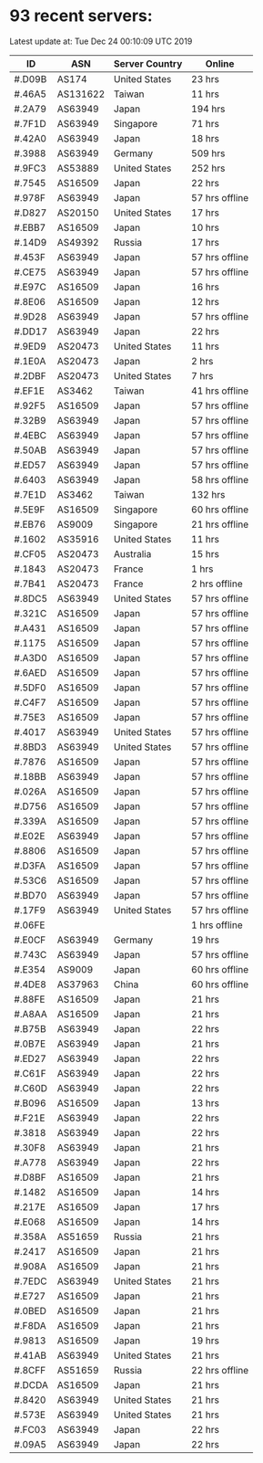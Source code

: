 # 93 recent servers:

Latest update at: Tue Dec 24 00:10:09 UTC 2019

| ID | ASN | Server Country | Online |
| -- | --- | -------------- | ------ |
| #.D09B | AS174 | United States | 23 hrs |
| #.46A5 | AS131622 | Taiwan | 11 hrs |
| #.2A79 | AS63949 | Japan | 194 hrs |
| #.7F1D | AS63949 | Singapore | 71 hrs |
| #.42A0 | AS63949 | Japan | 18 hrs |
| #.3988 | AS63949 | Germany | 509 hrs |
| #.9FC3 | AS53889 | United States | 252 hrs |
| #.7545 | AS16509 | Japan | 22 hrs |
| #.978F | AS63949 | Japan | 57 hrs offline |
| #.D827 | AS20150 | United States | 17 hrs |
| #.EBB7 | AS16509 | Japan | 10 hrs |
| #.14D9 | AS49392 | Russia | 17 hrs |
| #.453F | AS63949 | Japan | 57 hrs offline |
| #.CE75 | AS63949 | Japan | 57 hrs offline |
| #.E97C | AS16509 | Japan | 16 hrs |
| #.8E06 | AS16509 | Japan | 12 hrs |
| #.9D28 | AS63949 | Japan | 57 hrs offline |
| #.DD17 | AS63949 | Japan | 22 hrs |
| #.9ED9 | AS20473 | United States | 11 hrs |
| #.1E0A | AS20473 | Japan | 2 hrs |
| #.2DBF | AS20473 | United States | 7 hrs |
| #.EF1E | AS3462 | Taiwan | 41 hrs offline |
| #.92F5 | AS16509 | Japan | 57 hrs offline |
| #.32B9 | AS63949 | Japan | 57 hrs offline |
| #.4EBC | AS63949 | Japan | 57 hrs offline |
| #.50AB | AS63949 | Japan | 57 hrs offline |
| #.ED57 | AS63949 | Japan | 57 hrs offline |
| #.6403 | AS63949 | Japan | 58 hrs offline |
| #.7E1D | AS3462 | Taiwan | 132 hrs |
| #.5E9F | AS16509 | Singapore | 60 hrs offline |
| #.EB76 | AS9009 | Singapore | 21 hrs offline |
| #.1602 | AS35916 | United States | 11 hrs |
| #.CF05 | AS20473 | Australia | 15 hrs |
| #.1843 | AS20473 | France | 1 hrs |
| #.7B41 | AS20473 | France | 2 hrs offline |
| #.8DC5 | AS63949 | United States | 57 hrs offline |
| #.321C | AS16509 | Japan | 57 hrs offline |
| #.A431 | AS16509 | Japan | 57 hrs offline |
| #.1175 | AS16509 | Japan | 57 hrs offline |
| #.A3D0 | AS16509 | Japan | 57 hrs offline |
| #.6AED | AS16509 | Japan | 57 hrs offline |
| #.5DF0 | AS16509 | Japan | 57 hrs offline |
| #.C4F7 | AS16509 | Japan | 57 hrs offline |
| #.75E3 | AS16509 | Japan | 57 hrs offline |
| #.4017 | AS63949 | United States | 57 hrs offline |
| #.8BD3 | AS63949 | United States | 57 hrs offline |
| #.7876 | AS16509 | Japan | 57 hrs offline |
| #.18BB | AS63949 | Japan | 57 hrs offline |
| #.026A | AS16509 | Japan | 57 hrs offline |
| #.D756 | AS16509 | Japan | 57 hrs offline |
| #.339A | AS16509 | Japan | 57 hrs offline |
| #.E02E | AS63949 | Japan | 57 hrs offline |
| #.8806 | AS16509 | Japan | 57 hrs offline |
| #.D3FA | AS16509 | Japan | 57 hrs offline |
| #.53C6 | AS16509 | Japan | 57 hrs offline |
| #.BD70 | AS63949 | Japan | 57 hrs offline |
| #.17F9 | AS63949 | United States | 57 hrs offline |
| #.06FE |  |  | 1 hrs offline |
| #.E0CF | AS63949 | Germany | 19 hrs |
| #.743C | AS63949 | Japan | 57 hrs offline |
| #.E354 | AS9009 | Japan | 60 hrs offline |
| #.4DE8 | AS37963 | China | 60 hrs offline |
| #.88FE | AS16509 | Japan | 21 hrs |
| #.A8AA | AS16509 | Japan | 21 hrs |
| #.B75B | AS63949 | Japan | 22 hrs |
| #.0B7E | AS63949 | Japan | 21 hrs |
| #.ED27 | AS63949 | Japan | 22 hrs |
| #.C61F | AS63949 | Japan | 22 hrs |
| #.C60D | AS63949 | Japan | 22 hrs |
| #.B096 | AS16509 | Japan | 13 hrs |
| #.F21E | AS63949 | Japan | 22 hrs |
| #.3818 | AS63949 | Japan | 22 hrs |
| #.30F8 | AS63949 | Japan | 21 hrs |
| #.A778 | AS63949 | Japan | 22 hrs |
| #.D8BF | AS16509 | Japan | 21 hrs |
| #.1482 | AS16509 | Japan | 14 hrs |
| #.217E | AS16509 | Japan | 17 hrs |
| #.E068 | AS16509 | Japan | 14 hrs |
| #.358A | AS51659 | Russia | 21 hrs |
| #.2417 | AS16509 | Japan | 21 hrs |
| #.908A | AS16509 | Japan | 21 hrs |
| #.7EDC | AS63949 | United States | 21 hrs |
| #.E727 | AS16509 | Japan | 21 hrs |
| #.0BED | AS16509 | Japan | 21 hrs |
| #.F8DA | AS16509 | Japan | 21 hrs |
| #.9813 | AS16509 | Japan | 19 hrs |
| #.41AB | AS63949 | United States | 21 hrs |
| #.8CFF | AS51659 | Russia | 22 hrs offline |
| #.DCDA | AS16509 | Japan | 21 hrs |
| #.8420 | AS63949 | United States | 21 hrs |
| #.573E | AS63949 | United States | 21 hrs |
| #.FC03 | AS63949 | Japan | 22 hrs |
| #.09A5 | AS63949 | Japan | 22 hrs |

